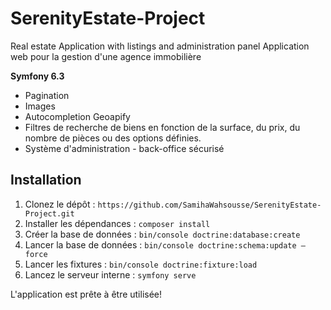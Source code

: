 # SerenityEstate-Project

Real estate Application with listings and administration panel
Application web pour la gestion d'une agence immobilière

**Symfony 6.3**

- Pagination
- Images
- Autocompletion Geoapify 
- Filtres de recherche de biens en fonction de la surface, du prix, du nombre de pièces ou des options définies.
- Système d'administration - back-office sécurisé

## Installation

1. Clonez le dépôt : `https://github.com/SamihaWahsousse/SerenityEstate-Project.git`
2. Installer les dépendances : `composer install`
3. Créer la base de données : `bin/console doctrine:database:create`
4. Lancer la base de données : `bin/console doctrine:schema:update –force`
5. Lancer les fixtures : `bin/console doctrine:fixture:load`
6. Lancez le serveur interne : `symfony serve`

L'application est prête à être utilisée!
